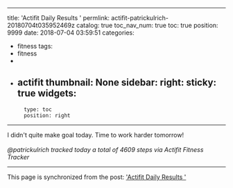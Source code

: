 
---
title: 'Actifit Daily Results
'
permlink: actifit-patrickulrich-20180704t035952469z
catalog: true
toc_nav_num: true
toc: true
position: 9999
date: 2018-07-04 03:59:51
categories:
- fitness
tags:
- fitness
- 
- actifit
thumbnail: None
sidebar:
    right:
        sticky: true
widgets:
    -
        type: toc
        position: right
---


I didn't quite make goal today. Time to work harder tomorrow!<br/><br/>_@patrickulrich tracked today a total of 4609 steps via Actifit Fitness Tracker_

- - -

This page is synchronized from the post: ['Actifit Daily Results
'](https://steemit.com/@patrickulrich/actifit-patrickulrich-20180704t035952469z)
